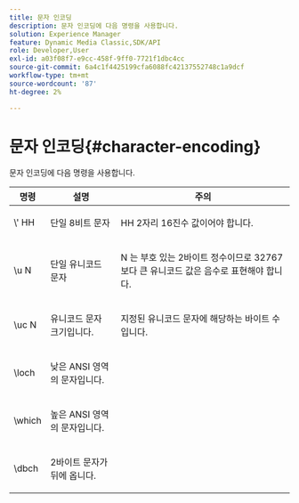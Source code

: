 ```yaml
---
title: 문자 인코딩
description: 문자 인코딩에 다음 명령을 사용합니다.
solution: Experience Manager
feature: Dynamic Media Classic,SDK/API
role: Developer,User
exl-id: a03f08f7-e9cc-458f-9ff0-7721f1dbc4cc
source-git-commit: 6a4c1f4425199cfa6088fc42137552748c1a9dcf
workflow-type: tm+mt
source-wordcount: '87'
ht-degree: 2%

---
```


# 문자 인코딩{#character-encoding}

문자 인코딩에 다음 명령을 사용합니다.

<table id="table_EB0C1B674BEA4A37964FB4BF559E0005"> 
 <thead> 
  <tr> 
   <th class="entry"> 명령 </th> 
   <th class="entry"> 설명 </th> 
   <th class="entry"> 주의 </th> 
  </tr> 
 </thead>
 <tbody> 
  <tr> 
   <td> <span class="codeph">\'<span class="varname"> HH</span></span> </td> 
   <td> <p>단일 8비트 문자 </p> </td> 
   <td> <p><span class="varname"> HH</span> 2자리 16진수 값이어야 합니다. </p> </td> 
  </tr> 
  <tr> 
   <td> <span class="codeph">\u<span class="varname"> N</span></span> </td> 
   <td> <p>단일 유니코드 문자 </p> </td> 
   <td> <p><span class="varname"> N</span> 는 부호 있는 2바이트 정수이므로 32767보다 큰 유니코드 값은 음수로 표현해야 합니다. </p> </td> 
  </tr> 
  <tr> 
   <td> <span class="codeph">\uc<span class="varname"> N</span></span> </td> 
   <td> <p>유니코드 문자 크기입니다. </p> </td> 
   <td> <p>지정된 유니코드 문자에 해당하는 바이트 수입니다. </p> </td> 
  </tr> 
  <tr> 
   <td> <span class="codeph"> \loch </span> </td> 
   <td> <p>낮은 ANSI 영역의 문자입니다. </p> </td> 
   <td> <p> </p> </td> 
  </tr> 
  <tr> 
   <td> <span class="codeph"> \which </span> </td> 
   <td> <p>높은 ANSI 영역의 문자입니다. </p> </td> 
   <td> <p> </p> </td> 
  </tr> 
  <tr> 
   <td> <span class="codeph"> \dbch </span> </td> 
   <td> <p>2바이트 문자가 뒤에 옵니다. </p> </td> 
   <td> <p> </p> </td> 
  </tr> 
 </tbody> 
</table>
